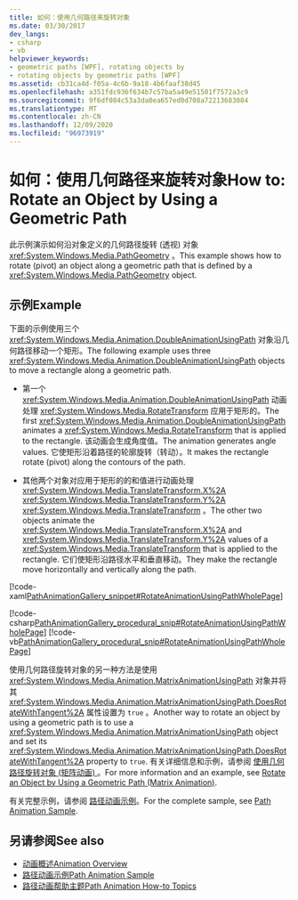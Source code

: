 ```yaml
---
title: 如何：使用几何路径来旋转对象
ms.date: 03/30/2017
dev_langs:
- csharp
- vb
helpviewer_keywords:
- geometric paths [WPF], rotating objects by
- rotating objects by geometric paths [WPF]
ms.assetid: cb31ca4d-f05a-4c6b-9a18-4b6faaf38d45
ms.openlocfilehash: a351fdc936f634b7c57ba5a49e51501f7572a3c9
ms.sourcegitcommit: 9f6df084c53a3da0ea657ed0d708a72213683084
ms.translationtype: MT
ms.contentlocale: zh-CN
ms.lasthandoff: 12/09/2020
ms.locfileid: "96973919"
---
```

# <a name="how-to-rotate-an-object-by-using-a-geometric-path"></a><span data-ttu-id="aa256-102">如何：使用几何路径来旋转对象</span><span class="sxs-lookup"><span data-stu-id="aa256-102">How to: Rotate an Object by Using a Geometric Path</span></span>
<span data-ttu-id="aa256-103">此示例演示如何沿对象定义的几何路径旋转 (透视) 对象 <xref:System.Windows.Media.PathGeometry> 。</span><span class="sxs-lookup"><span data-stu-id="aa256-103">This example shows how to rotate (pivot) an object along a geometric path that is defined by a <xref:System.Windows.Media.PathGeometry> object.</span></span>  
  
## <a name="example"></a><span data-ttu-id="aa256-104">示例</span><span class="sxs-lookup"><span data-stu-id="aa256-104">Example</span></span>  
 <span data-ttu-id="aa256-105">下面的示例使用三个 <xref:System.Windows.Media.Animation.DoubleAnimationUsingPath> 对象沿几何路径移动一个矩形。</span><span class="sxs-lookup"><span data-stu-id="aa256-105">The following example uses three <xref:System.Windows.Media.Animation.DoubleAnimationUsingPath> objects to move a rectangle along a geometric path.</span></span>  
  
- <span data-ttu-id="aa256-106">第一个 <xref:System.Windows.Media.Animation.DoubleAnimationUsingPath> 动画处理 <xref:System.Windows.Media.RotateTransform> 应用于矩形的。</span><span class="sxs-lookup"><span data-stu-id="aa256-106">The first <xref:System.Windows.Media.Animation.DoubleAnimationUsingPath> animates a <xref:System.Windows.Media.RotateTransform> that is applied to the rectangle.</span></span> <span data-ttu-id="aa256-107">该动画会生成角度值。</span><span class="sxs-lookup"><span data-stu-id="aa256-107">The animation generates angle values.</span></span> <span data-ttu-id="aa256-108">它使矩形沿着路径的轮廓旋转（转动）。</span><span class="sxs-lookup"><span data-stu-id="aa256-108">It makes the rectangle rotate (pivot) along the contours of the path.</span></span>  
  
- <span data-ttu-id="aa256-109">其他两个对象对应用于矩形的的和值进行动画处理 <xref:System.Windows.Media.TranslateTransform.X%2A> <xref:System.Windows.Media.TranslateTransform.Y%2A> <xref:System.Windows.Media.TranslateTransform> 。</span><span class="sxs-lookup"><span data-stu-id="aa256-109">The other two objects animate the <xref:System.Windows.Media.TranslateTransform.X%2A> and <xref:System.Windows.Media.TranslateTransform.Y%2A> values of a <xref:System.Windows.Media.TranslateTransform> that is applied to the rectangle.</span></span> <span data-ttu-id="aa256-110">它们使矩形沿路径水平和垂直移动。</span><span class="sxs-lookup"><span data-stu-id="aa256-110">They make the rectangle move horizontally and vertically along the path.</span></span>  
  
 [!code-xaml[PathAnimationGallery_snippet#RotateAnimationUsingPathWholePage](~/samples/snippets/csharp/VS_Snippets_Wpf/PathAnimationGallery_snippet/CS/rotateanimationusingpathexample.xaml#rotateanimationusingpathwholepage)]  
  
 [!code-csharp[PathAnimationGallery_procedural_snip#RotateAnimationUsingPathWholePage](~/samples/snippets/csharp/VS_Snippets_Wpf/PathAnimationGallery_procedural_snip/CSharp/RotateAnimationUsingPathExample.cs#rotateanimationusingpathwholepage)]
 [!code-vb[PathAnimationGallery_procedural_snip#RotateAnimationUsingPathWholePage](~/samples/snippets/visualbasic/VS_Snippets_Wpf/PathAnimationGallery_procedural_snip/VisualBasic/RotateAnimationUsingPathExample.vb#rotateanimationusingpathwholepage)]  
  
 <span data-ttu-id="aa256-111">使用几何路径旋转对象的另一种方法是使用 <xref:System.Windows.Media.Animation.MatrixAnimationUsingPath> 对象并将其 <xref:System.Windows.Media.Animation.MatrixAnimationUsingPath.DoesRotateWithTangent%2A> 属性设置为 `true` 。</span><span class="sxs-lookup"><span data-stu-id="aa256-111">Another way to rotate an object by using a geometric path is to use a <xref:System.Windows.Media.Animation.MatrixAnimationUsingPath> object and set its <xref:System.Windows.Media.Animation.MatrixAnimationUsingPath.DoesRotateWithTangent%2A> property to `true`.</span></span> <span data-ttu-id="aa256-112">有关详细信息和示例，请参阅 [使用几何路径旋转对象 (矩阵动画) ](how-to-rotate-an-object-by-using-a-geometric-path-matrix-animation.md)。</span><span class="sxs-lookup"><span data-stu-id="aa256-112">For more information and an example, see [Rotate an Object by Using a Geometric Path (Matrix Animation)](how-to-rotate-an-object-by-using-a-geometric-path-matrix-animation.md).</span></span>  
  
 <span data-ttu-id="aa256-113">有关完整示例，请参阅 [路径动画示例](https://github.com/Microsoft/WPF-Samples/tree/master/Animation/PathAnimations)。</span><span class="sxs-lookup"><span data-stu-id="aa256-113">For the complete sample, see [Path Animation Sample](https://github.com/Microsoft/WPF-Samples/tree/master/Animation/PathAnimations).</span></span>  
  
## <a name="see-also"></a><span data-ttu-id="aa256-114">另请参阅</span><span class="sxs-lookup"><span data-stu-id="aa256-114">See also</span></span>

- [<span data-ttu-id="aa256-115">动画概述</span><span class="sxs-lookup"><span data-stu-id="aa256-115">Animation Overview</span></span>](animation-overview.md)
- [<span data-ttu-id="aa256-116">路径动画示例</span><span class="sxs-lookup"><span data-stu-id="aa256-116">Path Animation Sample</span></span>](https://github.com/Microsoft/WPF-Samples/tree/master/Animation/PathAnimations)
- [<span data-ttu-id="aa256-117">路径动画帮助主题</span><span class="sxs-lookup"><span data-stu-id="aa256-117">Path Animation How-to Topics</span></span>](path-animation-how-to-topics.md)
